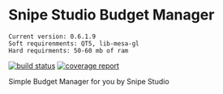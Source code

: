 Snipe Studio Budget Manager
===
~~~~~~~~~~
Current version: 0.6.1.9
Soft requirenments: QT5, lib-mesa-gl
Hard requirments: 50-60 mb of ram
~~~~~~~~~~

[![build status](https://gitlab.com/SnipeStudio/SnipeStudio_Budjet_manager/badges/dev/build.svg)](https://gitlab.com/SnipeStudio/SnipeStudio_Budjet_manager/commits/dev)
[![coverage report](https://gitlab.com/SnipeStudio/SnipeStudio_Budjet_manager/badges/dev/coverage.svg)](https://gitlab.com/SnipeStudio/SnipeStudio_Budjet_manager/commits/dev)

Simple Budget Manager for you by Snipe Studio
